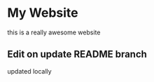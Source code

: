 # My Website

this is a really awesome website

## Edit on **update README** branch

updated locally
